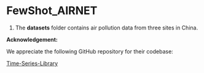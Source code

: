 # FewShot_AIRNET

1. The **datasets** folder contains air pollution data from three sites in China.




**Acknowledgement:**

We appreciate the following GitHub repository for their codebase:

[Time-Series-Library](https://github.com/thuml/Time-Series-Library)


 
